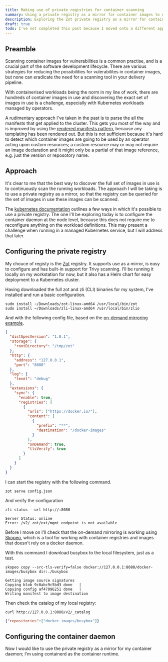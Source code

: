 ```yaml
---
title: Making use of private registries for container scanning
summary: Using a private registry as a mirror for container images to enable vulnerability scanning with Trivy
description: Exploring the Zot private registry as a mirror for container images to enable vulnerability scanning with its built-in support for Trivy.
draft: true
todo: I've not completed this post because I moved onto a different approach, but the documentation of how to set it up is useful and there may come a time when it makes sense to use this approach.
---
```


## Preamble

Scanning container images for vulnerabilities is a common practise, and is a
crucial part of the software development lifecycle. There are various strategies
for reducing the possibilities for vulerabilites in container images, but none
can eradicate the need for a scanning tool in your delivery pipeline.

With containerised workloads being the norm in my line of work, there are
hundreds of container images in use and discovering the exact set of images in use
is a challenge, especially with Kubernetes workloads managed by operators.

A rudimentary approach I've taken in the past is to parse the all the manifests
that get applied to the cluster. This gets you most of the way and is improved
by using the [rendered manifests pattern](https://akuity.io/blog/the-rendered-manifests-pattern),
because any templating has been rendered out. But this is not sufficient because
it's hard to detect which container images are going to be used by an operator
acting upon custom resources; a custom resource may or may not require an image
declaration and it might only be a partial of that image reference, e.g. just
the version or reposotory name.

## Approach

It's clear to me that the best way to discover the full set of images in use is
to continuously scan the running workloads. The approach I will be taking is to
use a private registry as a mirror, so that the registry can be queried for the
set of images in use these images can be scanned.

The [kubernetes documentation](https://kubernetes.io/docs/concepts/containers/images/#using-a-private-registry)
outlines a few ways in which it's possible to use a private registry. The one
I'll be exploring today is to configure the container daemon at the node level,
because this does not require me to reconfigure anything on the workload
definitions. This may present a challenge when running in a managed Kubernetes
service, but I will address that later.

## Configuring the private registry

My chouce of registy is the [Zot](https://zotregistry.dev) registry. It supports
use as a mirror, is easy to configure and has built-in support for Trivy scanning.
I'll be running it locally on my workstation for now, but it also has a Helm
chart for easy deployment to a Kubernetes cluster.

Having downloaded the full zot and zli (CLI) binaries for my system, I've
installed and run a basic configuration.

```shell {filename="Shell"}
sudo install ~/Downloads/zot-linux-amd64 /usr/local/bin/zot
sudo install ~/Downloads/zli-linux-amd64 /usr/local/bin/zlio
```

And with the following config file, based on the [on-demand mirroring example](https://zotregistry.dev/v2.1.2/articles/mirroring/#example-multiple-registries-with-on-demand-mirroring).

```json {filename="config.json"}
{
  "distSpecVersion": "1.0.1",
  "storage": {
    "rootDirectory": "/tmp/zot"
  },
  "http": {
    "address": "127.0.0.1",
    "port": "8080"
  },
  "log": {
    "level": "debug"
  },
  "extensions": {
    "sync": {
      "enable": true,
      "registries": [
        {
          "urls": ["https://docker.io/"],
          "content": [
            {
              "prefix": "**",
              "destination": "/docker-images"
            }
          ],
          "onDemand": true,
          "tlsVerify": true
        }
      ]
    }
  }
}
```

I can start the registry with the following command.

```shell {filename="Shell"}
zot serve config.json
```

And verify the configuration
```shell {filename="Shell"}
zli status --url http://:8080
```
```{filename="Output"}
Server Status: online
Error: /v2/_zot/ext/mgmt endpoint is not available
```

Before I move on I'll check that the on-demand mirroring is working using 
[Skopeo](https://github.com/containers/skopeo), which is a tool for working with
container registries and images that doesn't rely on a docker daemon.

With this command I download busybox to the local filesystem, just as a test.

```shell {filename="Shell"}
skopeo copy --src-tls-verify=false docker://127.0.0.1:8080/docker-images/busybox dir:./busybox
```
```{filename="Output"}
Getting image source signatures
Copying blob 9c0abc9c5bd3 done   |
Copying config af47096251 done   |
Writing manifest to image destination
```

Then check the catalog of my local registry:
```shell {filename="Shell"}
curl http://127.0.0.1:8080/v2/_catalog
```
```json {filename="Output"}
{"repositories":["docker-images/busybox"]}
```

## Configuring the container daemon

Now I would like to use the private registry as a mirror for my container 
daemon; I'm using containerd as the container runtime.

